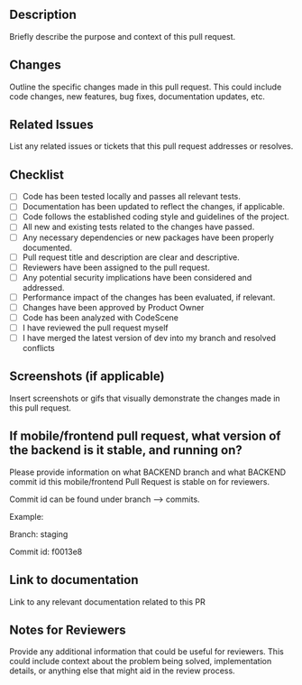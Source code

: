 ## Description

Briefly describe the purpose and context of this pull request.

## Changes

Outline the specific changes made in this pull request. This could include code changes, new features, bug fixes, documentation updates, etc.

## Related Issues

List any related issues or tickets that this pull request addresses or resolves.

## Checklist

- [ ] Code has been tested locally and passes all relevant tests.
- [ ] Documentation has been updated to reflect the changes, if applicable.
- [ ] Code follows the established coding style and guidelines of the project.
- [ ] All new and existing tests related to the changes have passed.
- [ ] Any necessary dependencies or new packages have been properly documented.
- [ ] Pull request title and description are clear and descriptive.
- [ ] Reviewers have been assigned to the pull request.
- [ ] Any potential security implications have been considered and addressed.
- [ ] Performance impact of the changes has been evaluated, if relevant.
- [ ] Changes have been approved by Product Owner
- [ ] Code has been analyzed with CodeScene
- [ ] I have reviewed the pull request myself
- [ ] I have merged the latest version of dev into my branch and resolved conflicts

## Screenshots (if applicable)

Insert screenshots or gifs that visually demonstrate the changes made in this pull request.

## If mobile/frontend pull request, what version of the backend is it stable, and running on? 

Please provide information on what BACKEND branch and what BACKEND commit id this mobile/frontend Pull Request is stable on for reviewers.

Commit id can be found under branch --> commits. 

Example:

Branch: staging

Commit id: f0013e8

## Link to documentation
Link to any relevant documentation related to this PR
## Notes for Reviewers
Provide any additional information that could be useful for reviewers. This could include context about the problem being solved, implementation details, or anything else that might aid in the review process.
